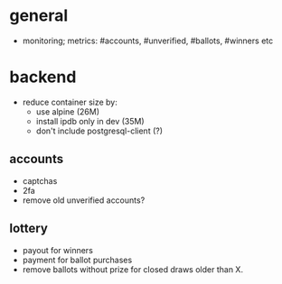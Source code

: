 # general

- monitoring; metrics: #accounts, #unverified, #ballots, #winners etc

# backend

- reduce container size by:
  - use alpine (26M)
  - install ipdb only in dev (35M)
  - don't include postgresql-client (?)

## accounts

- captchas
- 2fa
- remove old unverified accounts?

## lottery

- payout for winners
- payment for ballot purchases
- remove ballots without prize for closed draws older than X.
